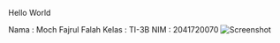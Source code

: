 Hello World

Nama : Moch Fajrul Falah
Kelas : TI-3B
NIM : 2041720070
![Screenshot](Newbye/images/Screeshots.jpg)
